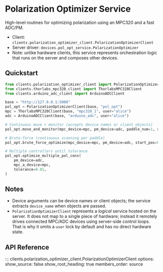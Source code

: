 # Polarization Optimizer Service

High-level routines for optimizing polarization using an MPC320 and a fast ADC/PM.

- Client: `clients.polarization_optimizer_client.PolarizationOptimizerClient`
- Server driver: `devices.pol_opt_service.PolarizationOptimizer`
- Note: unlike hardware clients, this service represents orchestration logic that
  runs on the server and composes other devices.

## Quickstart

```python
from clients.polarization_optimizer_client import PolarizationOptimizerClient
from clients.thorlabs_mpc320_client import ThorlabsMPC320Client
from clients.arduino_adc_client import ArduinoADCClient

base = "http://127.0.0.1:5000"
pol_opt = PolarizationOptimizerClient(base, "pol_opt")
mpc = ThorlabsMPC320Client(base, "mpc320_1", user="alice")
adc = ArduinoADCClient(base, "arduino_adc", user="alice")

# Continuous move + monitor (accepts device names or client objects)
pol_opt.move_and_monitor(mpc_device=mpc, pm_device=adc, paddle_num=1, start_pos=0, end_pos=165.9)

# Brute-force (continuous scanning per paddle)
pol_opt.brute_force_optimize(mpc_device=mpc, pm_device=adc, start_pos=0, end_pos=165.9)

# Multiple controllers until tolerance
pol_opt.optimize_multiple_pol_cons(
    pm_device=adc,
    mpc_a_device=mpc,
    tolerance=0.01,
)
```

## Notes

- Device arguments can be device names or client objects; the service extracts
  `device_name` when objects are passed.
- `PolarizationOptimizerClient` represents a *logical* service hosted on the
  server. It does not map to a single piece of hardware; instead it remotely
  drives connected MPC/ADC devices using server-side control loops. That is why
  it omits a `user` lock by default and has no direct hardware state.

## API Reference

::: clients.polarization_optimizer_client.PolarizationOptimizerClient
    options:
      show_source: false
      show_root_heading: true
      members_order: source
